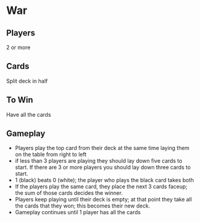 # War

## Players

2 or more

## Cards

Split deck in half

## To Win

Have all the cards

## Gameplay

* Players play the top card from their deck at the same time laying them on the table from right to left
* if less than 3 players are playing they should lay down five cards to start. If there are 3 or more players you should lay down three cards to start.
* 1 (black) beats 0 (white); the player who plays the black card takes both
* If the players play the same card, they place the next 3 cards faceup; the sum of those cards decides the winner.
* Players keep playing until their deck is empty; at that point they take all the cards that they won; this becomes their new deck.
* Gameplay continues until 1 player has all the cards
